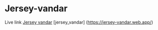 # Jersey-vandar

Live link [Jersey vandar](https://drive.google.com/file/d/1VJ_JAmAuG5j9qQabXmyjG0UMn3lqYFOc/view?usp=sharing)
[jersey_vandar] (https://jersey-vandar.web.app/)


